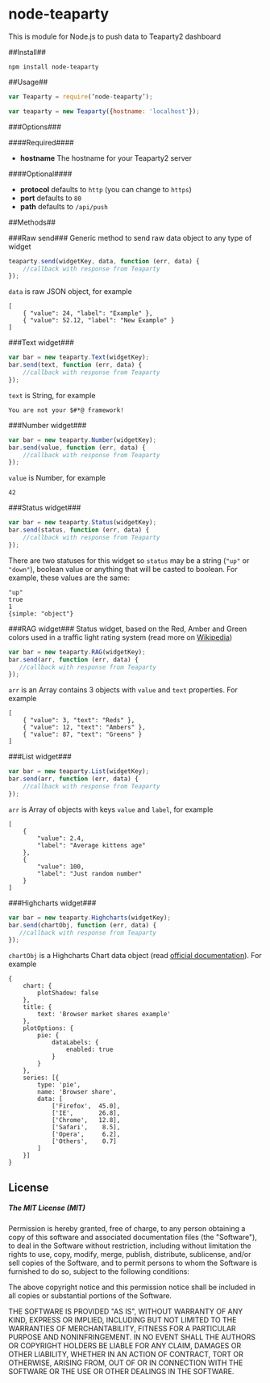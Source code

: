 # node-teaparty

This is module for Node.js to push data to Teaparty2 dashboard

##Install##

```
npm install node-teaparty
```

##Usage##

```js
var Teaparty = require(‘node-teaparty’);

var teaparty = new Teaparty({hostname: 'localhost'});
```

###Options###

####Required####
* **hostname** The hostname for your Teaparty2 server

####Optional####
* **protocol** defaults to `http` (you can change to `https`)
* **port** defaults to `80`
* **path** defaults to `/api/push`

##Methods##

###Raw send###
Generic method to send raw data object to any type of widget

```js
teaparty.send(widgetKey, data, function (err, data) {
    //callback with response from Teaparty
});

```

`data` is raw JSON object, for example 

```
[ 
	{ "value": 24, "label": "Example" }, 
	{ "value": 52.12, "label": "New Example" } 
]
```

###Text widget###
```js
var bar = new teaparty.Text(widgetKey);
bar.send(text, function (err, data) {
    //callback with response from Teaparty
});

```
`text` is String, for example

```
You are not your $#*@ framework!
```


###Number widget###
```js
var bar = new teaparty.Number(widgetKey);
bar.send(value, function (err, data) {
    //callback with response from Teaparty
});

```
`value` is Number, for example

```
42
```

###Status widget###
```js
var bar = new teaparty.Status(widgetKey);
bar.send(status, function (err, data) {
    //callback with response from Teaparty
});

```
There are two statuses for this widget so `status` may be a string (`"up"` or `"down"`), boolean value or anything that will be casted to boolean. For example, these values are the same:

```
"up"
true
1
{simple: "object"}
``` 

###RAG widget###
Status widget, based on the Red, Amber and Green colors used in a traffic light rating system (read more on [Wikipedia](http://en.wikipedia.org/wiki/Traffic_light_rating_system))

```js
var bar = new teaparty.RAG(widgetKey);
bar.send(arr, function (err, data) {
   //callback with response from Teaparty
});
```
`arr` is an Array contains 3 objects with `value` and `text` properties. For example

```
[ 
	{ "value": 3, "text": "Reds" }, 
	{ "value": 12, "text": "Ambers" }, 
	{ "value": 87, "text": "Greens" } 
]
```

###List widget###
```js
var bar = new teaparty.List(widgetKey);
bar.send(arr, function (err, data) {
    //callback with response from Teaparty
});

```
`arr` is Array of objects with keys `value` and `label`, for example

```
[ 
	{ 
		"value": 2.4, 
		"label": "Average kittens age" 
	}, 
	{ 
		"value": 100, 
		"label": "Just random number" 
	} 
]
```

###Highcharts widget###
```js
var bar = new teaparty.Highcharts(widgetKey);
bar.send(chartObj, function (err, data) {
   //callback with response from Teaparty
});
```
`chartObj` is a Highcharts Chart data object (read [official documentation](http://www.highcharts.com/docs)). For example

```
{
    chart: {
        plotShadow: false
    },
    title: {
        text: 'Browser market shares example'
    },
    plotOptions: {
        pie: {
            dataLabels: {
                enabled: true
            }
        }
    },
    series: [{
        type: 'pie',
        name: 'Browser share',
        data: [
            ['Firefox',  45.0],
            ['IE',       26.8],
            ['Chrome',   12.8],
            ['Safari',    8.5],
            ['Opera',     6.2],
            ['Others',    0.7]
        ]
    }]
}
```

## License

##### The MIT License (MIT)

Permission is hereby granted, free of charge, to any person obtaining a copy of
this software and associated documentation files (the "Software"), to deal in
the Software without restriction, including without limitation the rights to
use, copy, modify, merge, publish, distribute, sublicense, and/or sell copies of
the Software, and to permit persons to whom the Software is furnished to do so,
subject to the following conditions:

The above copyright notice and this permission notice shall be included in all
copies or substantial portions of the Software.

THE SOFTWARE IS PROVIDED "AS IS", WITHOUT WARRANTY OF ANY KIND, EXPRESS OR
IMPLIED, INCLUDING BUT NOT LIMITED TO THE WARRANTIES OF MERCHANTABILITY, FITNESS
FOR A PARTICULAR PURPOSE AND NONINFRINGEMENT. IN NO EVENT SHALL THE AUTHORS OR
COPYRIGHT HOLDERS BE LIABLE FOR ANY CLAIM, DAMAGES OR OTHER LIABILITY, WHETHER
IN AN ACTION OF CONTRACT, TORT OR OTHERWISE, ARISING FROM, OUT OF OR IN
CONNECTION WITH THE SOFTWARE OR THE USE OR OTHER DEALINGS IN THE SOFTWARE.
